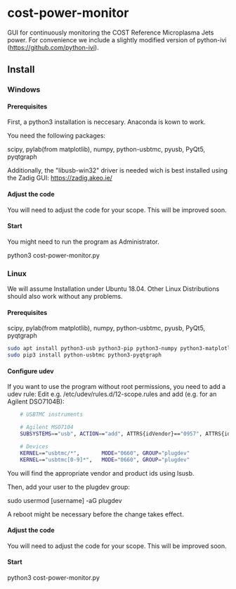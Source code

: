 # cost-power-monitor

GUI for continuously monitoring the COST Reference Microplasma Jets power.
For convenience we include a slightly modified version of python-ivi (https://github.com/python-ivi).

## Install

### Windows

#### Prerequisites
First, a python3 installation is neccesary. Anaconda is kown to work. 

You need the following packages:

scipy, pylab(from matplotlib), numpy, python-usbtmc, pyusb, PyQt5, pyqtgraph

Additionally, the "libusb-win32" driver is needed wich is best installed using the Zadig GUI: https://zadig.akeo.ie/

#### Adjust the code

You will need to adjust the code for your scope.
This will be improved soon.

#### Start
You might need to run the program as Administrator.

python3 cost-power-monitor.py

### Linux

We will assume Installation under Ubuntu 18.04. Other Linux Distributions should also work without any problems.

#### Prerequisites

scipy, pylab(from matplotlib), numpy, python-usbtmc, pyusb, PyQt5, pyqtgraph

```bash
sudo apt install python3-usb python3-pip python3-numpy python3-matplotlib python3-scipy python3-pyqt5
sudo pip3 install python-usbtmc python3-pyqtgraph
```

#### Configure udev

If you want to use the program without root permissions, you need to add a udev rule:
Edit e.g. /etc/udev/rules.d/12-scope.rules and add (e.g. for an Agilent DSO7104B):

```bash
	# USBTMC instruments

	# Agilent MSO7104
	SUBSYSTEMS=="usb", ACTION=="add", ATTRS{idVendor}=="0957", ATTRS{idProduct}=="175d", GROUP="plugdev", MODE="0660"

	# Devices
	KERNEL=="usbtmc/*",       MODE="0660", GROUP="plugdev"
	KERNEL=="usbtmc[0-9]*",   MODE="0660", GROUP="plugdev"
```
You will find the appropriate vendor and product ids using lsusb.

Then, add your user to the plugdev group:

sudo usermod [username] -aG plugdev
  
A reboot might be necessary before the change takes effect.

#### Adjust the code

You will need to adjust the code for your scope.
This will be improved soon.

#### Start
python3 cost-power-monitor.py

